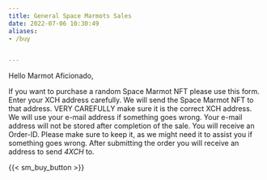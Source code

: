 ```yaml
---
title: General Space Marmots Sales
date: 2022-07-06 10:30:49
aliases: 
- /buy


---
```



Hello Marmot Aficionado,


If you want to purchase a random Space Marmot NFT please use this form. Enter your XCH address carefully. We will send the Space Marmot NFT to that address. VERY CAREFULLY make sure it is the correct XCH address. 
We will use your e-mail address if something goes wrong. Your e-mail address will not be stored after completion of the sale. 
You will receive an Order-ID. Please make sure to keep it, as we might need it to assist you if something goes wrong.
After submitting the order you will receive an address to send *4XCH* to.


{{< sm_buy_button >}}